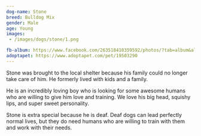 ```yaml
---
dog-name: Stone
breed: Bulldog Mix
gender: Male
age: Young
images:
 - /images/dogs/stone/1.png

fb-album: https://www.facebook.com/263518410359592/photos/?tab=album&album_id=1666820266696059
adoptapet: https://www.adoptapet.com/pet/19503290
---
```

Stone was brought to the local shelter because his family could no longer take care of him. He formerly lived with kids and a family.

He is an incredibly loving boy who is looking for some awesome humans who are willing to give him love and training. We love his big head, squishy lips, and super sweet personality.

Stone is extra special because he is deaf. Deaf dogs can lead perfectly normal lives, but they do need humans who are willing to train with them and work with their needs. 

